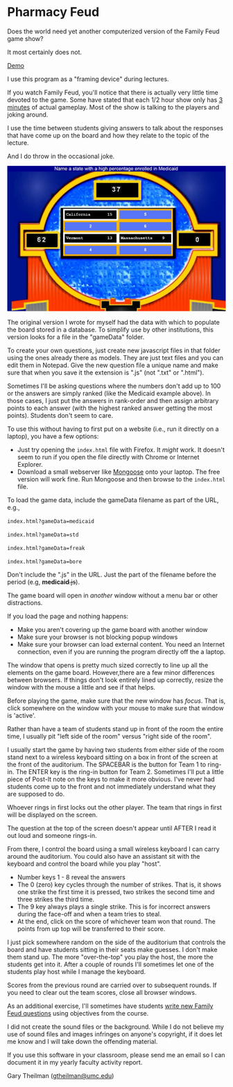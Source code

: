 # Pharmacy Feud #

Does the world need yet another computerized version of the Family Feud game show?   

It most certainly does not.

[Demo](https://pharmd.umc.edu/pharmacyfeud/index.html?gameData=medicaid)

I use this program as a "framing device" during lectures. 

If you watch Family Feud, you'll notice that there is actually
very little time devoted to the game. Some have stated that each 1/2 hour show only has [3 minutes](https://www.youtube.com/watch?v=GD8tCm3nol8) of actual gameplay.
Most of the show is talking to the players and joking around.   

I use the time between students giving answers to talk
about the responses that have come up on the board and how they relate to the topic of the lecture.  

And I do throw in the occasional joke.


![GameBoard](https://raw.githubusercontent.com/gtheilman/PharmacyFeud/master/media/pharmacyfeud.JPG)


The original version I wrote for myself had the data with which to populate the board stored in a database. To simplify use by other institutions, this version looks for a file in the "gameData" folder. 

To create your own questions, just create new javascript files in that folder using the ones already there as models. They are just text files and you can edit them in Notepad. Give the new question file a unique name and make sure that when you save it the extension is ".js" (not ".txt" or ".html"). 

Sometimes I'll be asking questions where the numbers don't add up to 100 or the answers are simply ranked (like the Medicaid example above).   In those cases, I just put the answers in rank-order and then assign arbitrary points to each answer (with the highest ranked answer getting the most points).   Students don't seem to care.

To use this without having to first put on a website (i.e., run it directly on a laptop), you have a few options:
*  Just try opening the <code>index.html</code> file with Firefox.  It *might* work.   It doesn't seem to run if you open the file directly with Chrome or Internet Explorer.
*  Download a small webserver like [Mongoose](https://www.cesanta.com/mongoose) onto your laptop.   The free version will work fine.  Run Mongoose and then browse to the <code>index.html</code> file.  


To load the game data, include the gameData filename as part of the URL, e.g.,

<code>index.html?gameData=medicaid</code>

<code>index.html?gameData=std</code> 

<code>index.html?gameData=freak</code> 

<code>index.html?gameData=bore</code> 

Don't include the ".js" in the URL.  Just the part of the filename before the period (e.g, **medicaid**~~.js~~).

The game board will open in *another* window without a menu bar or other distractions. 

If you load the page and nothing happens:

* Make you aren't covering up the game board with another window
* Make sure your browser is not blocking popup windows
* Make sure your browser can load external content.  You need an Internet connection, even if you are running the program directly off the a laptop.

The window that opens is pretty much sized correctly to line up all the elements on the game board.   However,there are a few minor differences between browsers.  If things don't look entirely lined up correctly, resize the window with the mouse a
little and see if that helps.


Before playing the game, make sure that the new window has *focus*. That is, click somewhere on the window with your mouse to make sure that window is 'active'. 


Rather than have a team of students stand up in front of the room the entire time, I usually pit "left side of the room" versus "right side of the room". 


I usually start the game by having two students from either side of the room stand next to a wireless keyboard sitting on a box in front of the screen at the front of the auditorium. The SPACEBAR is the button for Team 1 to ring-in. The ENTER key is the ring-in button for Team 2. Sometimes I'll put a little piece of Post-It note on the keys to make it more obvious.  I've never had students come up to the front and not immediately understand what they are supposed to do.

Whoever rings in first locks out the other player.  The team that rings in first will be displayed on the screen.

The question at the top of the screen doesn't appear until AFTER I read it out loud and someone rings-in.  

From there, I control the board using a small wireless keyboard I can carry around the auditorium.  You could also have an assistant sit with the keyboard and control the board while you play "host".


* Number keys 1 - 8 reveal the answers
* The 0 (zero) key cycles through the number of strikes. That is, it shows one strike the first time it is pressed, two strikes the second time and three strikes the third time. 
* The 9 key always plays a single strike. This is for incorrect answers during the face-off and when a team tries to steal. 
* At the end, click on the score of whichever team won that round. The points from up top will be transferred to their score. 


I just pick somewhere random on the side of the auditorium that controls the board and have students sitting in their seats make guesses.  I don't make them stand up.   The more "over-the-top" you play the host, the more the students get into it.  After a couple of rounds I'll sometimes let one of the students play host while I manage the keyboard.


Scores from the previous round are carried over to subsequent rounds. If you need to clear out the team scores, close all browser windows.

As an additional exercise, I'll sometimes have students [write new Family Feud questions](https://github.com/gtheilman/PharmacyFeud/blob/master/media/RulesForDevelopingPharmacyFeudQuestions.docx?raw=true) using objectives from the course.


I did not create the sound files or the background.   While I do not believe my use of sound files and images infringes on anyone's copyright, if it does let me know and I will take down the offending material.

If you use this software in your classroom, please send me an email so I can document it in my yearly faculty activity report.


Gary Theilman (gtheilman@umc.edu)
